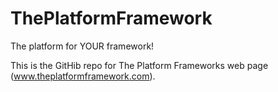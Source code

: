 # ThePlatformFramework
The platform for YOUR framework!

This is the GitHib repo for The Platform Frameworks web page (www.theplatformframework.com).
